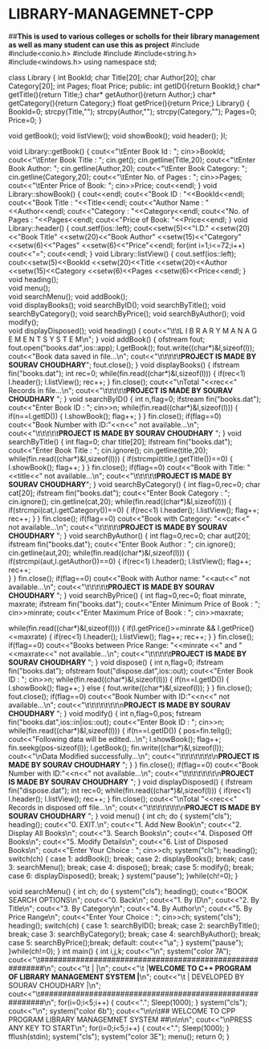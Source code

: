 # LIBRARY-MANAGEMNET-CPP
##**This is used to various colleges or scholls for their library management as well as many student can use this as project**
#include<fstream>
#include<conio.h>
#include<iostream>
#include<iomanip>
#include<string.h>
#include<windows.h>
using namespace std;

class Library
{
 int BookId;
  char Title[20];
  char Author[20];
  char Category[20];
  int Pages;
  float Price;
 public:
 int getID(){return BookId;}
  char* getTitle(){return Title;}
  char* getAuthor(){return Author;}
  char* getCategory(){return Category;}
  float getPrice(){return Price;}
 Library()
  {
   BookId=0;
   strcpy(Title,"");
   strcpy(Author,"");
   strcpy(Category,"");
  Pages=0;
   Price=0;
 }
 
 void getBook();
 void listView();
 void showBook();
 void header();
}l;

void Library::getBook()
{
 cout<<"\tEnter Book Id : ";
 cin>>BookId;
 cout<<"\tEnter Book Title : ";
 cin.get();
 cin.getline(Title,20);
 cout<<"\tEnter Book Author: ";
 cin.getline(Author,20);
 cout<<"\tEnter Book Category: ";
 cin.getline(Category,20);
 cout<<"\tEnter No. of Pages : ";
 cin>>Pages;
 cout<<"\tEnter Price of Book: ";
 cin>>Price;
 cout<<endl;
}
void Library::showBook()
{
 cout<<endl;
 cout<<"Book ID      : "<<BookId<<endl;
 cout<<"Book Title   : "<<Title<<endl;
 cout<<"Author Name  : "<<Author<<endl;
 cout<<"Category     : "<<Category<<endl;
 cout<<"No. of Pages : "<<Pages<<endl;
 cout<<"Price of Book: "<<Price<<endl;
}
void Library::header()
{
 cout.setf(ios::left);
 cout<<setw(5)<<"I.D."
  <<setw(20)<<"Book Title"
  <<setw(20)<<"Book Author"
  <<setw(15)<<"Category"
  <<setw(6)<<"Pages"
  <<setw(6)<<"Price"<<endl;
 for(int i=1;i<=72;i++)
  cout<<"=";
 cout<<endl;
}
void Library::listView()
{
 cout.setf(ios::left);
 cout<<setw(5)<<BookId
  <<setw(20)<<Title
  <<setw(20)<<Author
  <<setw(15)<<Category
  <<setw(6)<<Pages
  <<setw(6)<<Price<<endl;
}
void heading();  
void menu();  
void searchMenu(); 
void addBook();  
void displayBooks();
void searchByID(); 
void searchByTitle();
void searchByCategory();
void searchByPrice();
void searchByAuthor(); 
void modify();  
void displayDisposed();
void heading()
{
 cout<<"\t\tL I B R A R Y   M A N A G E M E N T   S Y S T E M\n";
}
void addBook()
{
 ofstream fout;
 fout.open("books.dat",ios::app);
 l.getBook();
 fout.write((char*)&l,sizeof(l));
 cout<<"Book data saved in file...\n";
 cout<<"\t\t\t\t\t**PROJECT IS MADE BY SOURAV CHOUDHARY**";
 fout.close();
} 
void displayBooks()
{
 ifstream fin("books.dat");
 int rec=0;
 while(fin.read((char*)&l,sizeof(l)))
 {
  if(rec<1)
   l.header();
  l.listView();
  rec++;
 }
 fin.close();
 cout<<"\nTotal "<<rec<<" Records in file...\n";
 cout<<"\t\t\t\t\t**PROJECT IS MADE BY SOURAV CHOUDHARY** ";
}
void searchByID()
{
 int n,flag=0;
 ifstream fin("books.dat");
 cout<<"Enter Book ID : ";
 cin>>n;
 while(fin.read((char*)&l,sizeof(l)))
 {
  if(n==l.getID())
  {
   l.showBook();
   flag++;
  }
 }
 fin.close();
 if(flag==0)
  cout<<"Book Number with ID:"<<n<<" not available...\n";
  cout<<"\t\t\t\t\t**PROJECT IS MADE BY SOURAV CHOUDHARY** ";
}
void searchByTitle()
{
 int flag=0;
 char title[20];
 ifstream fin("books.dat");
 cout<<"Enter Book Title : ";
 cin.ignore();
 cin.getline(title,20);
 while(fin.read((char*)&l,sizeof(l)))
 {
  if(strcmpi(title,l.getTitle())==0)
  {
   l.showBook();
   flag++;
  }
 }
 fin.close();
 if(flag==0)
  cout<<"Book with Title: "<<title<<" not available...\n";
  cout<<"\t\t\t\t\t**PROJECT IS MADE BY SOURAV CHOUDHARY**";
}
void searchByCategory()
{
 int flag=0,rec=0;
 char cat[20];
 ifstream fin("books.dat");
 cout<<"Enter Book Category : ";
 cin.ignore();
 cin.getline(cat,20);
 while(fin.read((char*)&l,sizeof(l)))
 {
  if(strcmpi(cat,l.getCategory())==0)
  {
   if(rec<1)
    l.header();
   l.listView();
   flag++;
   rec++;
  }
 }
 fin.close();
 if(flag==0)
  cout<<"Book with Category: "<<cat<<" not available...\n";
  cout<<"\t\t\t\t\t**PROJECT IS MADE BY SOURAV CHOUDHARY** ";
}
void searchByAuthor()
{
 int flag=0,rec=0;
 char aut[20];
 ifstream fin("books.dat");
 cout<<"Enter Book Author : ";
 cin.ignore();
 cin.getline(aut,20);
 while(fin.read((char*)&l,sizeof(l)))
 {
  if(strcmpi(aut,l.getAuthor())==0)
  {
   if(rec<1)
    l.header();
   l.listView();
   flag++;
   rec++;   
  }
 }
 fin.close();
 if(flag==0)
  cout<<"Book with Author name: "<<aut<<" not available...\n";
  cout<<"\t\t\t\t\t**PROJECT IS MADE BY SOURAV CHOUDHARY** ";
}
void searchByPrice()
{
 int flag=0,rec=0;
 float minrate, maxrate;
 ifstream fin("books.dat");
 cout<<"Enter Minimum Price of Book : ";
 cin>>minrate;
 cout<<"Enter Maximum Price of Book : ";
 cin>>maxrate;
 
 while(fin.read((char*)&l,sizeof(l)))
 {
  if(l.getPrice()>=minrate && l.getPrice()<=maxrate)
  {
   if(rec<1)
    l.header();
   l.listView();
   flag++;
   rec++;
  }
 }
 fin.close();
 if(flag==0)
  cout<<"Books between Price Range: "<<minrate
      <<" and "<<maxrate<<" not available...\n";
  cout<<"\t\t\t\t\t**PROJECT IS MADE BY SOURAV CHOUDHARY** ";
}
void dispose()
{
 int n,flag=0;
 ifstream fin("books.dat");
 ofstream fout("dispose.dat",ios::out);
 cout<<"Enter Book ID : ";
 cin>>n;
 while(fin.read((char*)&l,sizeof(l)))
 {
  if(n==l.getID())
  {
   l.showBook();
   flag++;
  }
  else
  {
   fout.write((char*)&l,sizeof(l));
  }
 }
 fin.close();
 fout.close();
 if(flag==0)
  cout<<"Book Number with ID:"<<n<<" not available...\n"; 
  cout<<"\t\t\t\t\t\t\t\n**PROJECT IS MADE BY SOURAV CHOUDHARY** ";
}
void modify()
{
 int n,flag=0,pos;
 fstream fin("books.dat",ios::in|ios::out);
 cout<<"Enter Book ID : ";
 cin>>n;
 while(fin.read((char*)&l,sizeof(l)))
 {
  if(n==l.getID())
  {
   pos=fin.tellg();
   cout<<"Following data will be edited...\n";
   l.showBook();
   flag++;
   fin.seekg(pos-sizeof(l));
   l.getBook();
   fin.write((char*)&l,sizeof(l));
   cout<<"\nData Modified successfully...\n";
   cout<<"\t\t\t\t\t\t\t\n**PROJECT IS MADE BY SOURAV CHOUDHARY** ";
  }
 }
 fin.close();
 if(flag==0)
  cout<<"Book Number with ID:"<<n<<" not available...\n";
  cout<<"\t\t\t\t\t\t\t\n**PROJECT IS MADE BY SOURAV CHOUDHARY** ";
}
void displayDisposed()
{
 ifstream fin("dispose.dat");
 int rec=0;
 while(fin.read((char*)&l,sizeof(l)))
 {
  if(rec<1)
   l.header();
  l.listView();
  rec++;
 }
 fin.close();
 cout<<"\nTotal "<<rec<<" Records in disposed off file...\n";
 cout<<"\t\t\t\t\t\t\t\n**PROJECT IS MADE BY SOURAV CHOUDHARY** ";
}
void menu()
{
 int ch;
 do
 {
  system("cls");
  heading();
  cout<<"0. EXIT.\n";
  cout<<"1. Add New Book\n";
  cout<<"2. Display All Books\n";
  cout<<"3. Search Books\n";
  cout<<"4. Disposed Off Books\n";
  cout<<"5. Modify Details\n";
  cout<<"6. List of Disposed Books\n";
  cout<<"Enter Your Choice : ";
  cin>>ch;
  system("cls");
  heading();
  switch(ch)
  {
   case 1: addBook(); break;
   case 2:  displayBooks(); break;
   case 3:  searchMenu(); break;
   case 4:  dispose(); break;
   case 5:  modify(); break;
   case 6:  displayDisposed(); break;
  }
  system("pause");
 }while(ch!=0);
}

void searchMenu()
{
 int ch;
 do
 {
  system("cls");
  heading();
  cout<<"BOOK SEARCH OPTIONS\n";
  cout<<"0. Back\n";
  cout<<"1. By ID\n";
  cout<<"2. By Title\n";
  cout<<"3. By Category\n";
  cout<<"4. By Author\n";
  cout<<"5. By Price Range\n";
  cout<<"Enter Your Choice : ";
  cin>>ch;
  system("cls");
  heading();
  switch(ch)
  {
   case 1: searchByID(); break;
   case 2:  searchByTitle(); break;
   case 3:  searchByCategory(); break;
   case 4:  searchByAuthor(); break;
   case 5:  searchByPrice();break;
   default: cout<<"\a";
  }
  system("pause");
 }while(ch!=0);
}
int main()
{
	int i,j,k;
	cout<<"\n";
	system("color 7A");
	cout<<"\t#########################################################\n";
	cout<<"\t |                                                      |\n";
	cout<<"\t |**WELCOME TO C++ PROGRAM OF LIBRARY MANAGEMENT SYSTEM |**\n";
	cout<<"\t |             DEVELOPED BY SOURAV CHOUDHARY            |\n";
	cout<<"\t#########################################################\n";
	for(i=0;i<5;i++)
	{
		cout<<".";
		Sleep(1000);
	}
	system("cls");
	cout<<"\n";
	system("color 6b");
	cout<<"\n\n\t## WELCOME TO CPP PROGRAM LIBRARY MANAGEMNET SYSTEM ##\n\n\n";
	cout<<"\nPRESS ANY KEY TO START\n";
	for(i=0;i<5;i++)
	{
		cout<<".";
		Sleep(1000);
	}
	fflush(stdin);
	system("cls");
	system("color 3E");
    menu();
    return 0;
}

